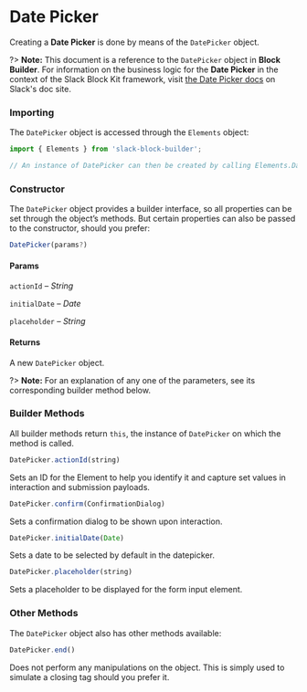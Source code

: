 # Date Picker

Creating a **Date Picker** is done by means of the `DatePicker` object.

?> **Note:** This document is a reference to the `DatePicker` object in **Block Builder**. For information on the business logic for the **Date Picker** in the context of the Slack Block Kit framework, visit [the Date Picker docs](https:&#x2F;&#x2F;api.slack.com&#x2F;reference&#x2F;block-kit&#x2F;block-elements#datepicker) on Slack's doc site.

### Importing

The `DatePicker` object is accessed through the `Elements` object:

```javascript
import { Elements } from 'slack-block-builder';

// An instance of DatePicker can then be created by calling Elements.DatePicker();
```


### Constructor

The `DatePicker` object provides a builder interface, so all properties can be set through the object’s methods. But certain properties can also be passed to the constructor, should you prefer:

```javascript
DatePicker(params?)
```

#### Params

`actionId` – *String*

`initialDate` – *Date*

`placeholder` – *String*

#### Returns

A new `DatePicker` object.

?> **Note:** For an explanation of any one of the parameters, see its corresponding builder method below.

### Builder Methods

All builder methods return `this`, the instance of `DatePicker` on which the method is called.

```javascript
DatePicker.actionId(string)
```

Sets an ID for the Element to help you identify it and capture set values in interaction and submission payloads.
```javascript
DatePicker.confirm(ConfirmationDialog)
```

Sets a confirmation dialog to be shown upon interaction.
```javascript
DatePicker.initialDate(Date)
```

Sets a date to be selected by default in the datepicker.
```javascript
DatePicker.placeholder(string)
```

Sets a placeholder to be displayed for the form input element.


### Other Methods

The `DatePicker` object also has other methods available:

```javascript
DatePicker.end()
```

Does not perform any manipulations on the object. This is simply used to simulate a closing tag should you prefer it.

